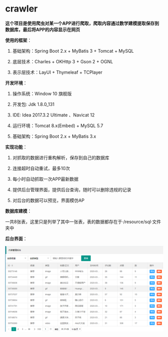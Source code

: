# crawler

**这个项目是使用爬虫对某一个APP进行爬取，爬取内容通过数学建模提取保存到数据库，最后将APP的内容显示在网页**

**使用的框架**：

1. 基础架构：Spring Boot 2.x + MyBatis 3 + Tomcat + MySQL

2. 底层技术：Charles + OKHttp 3 + Gson 2 + OGNL

3. 表示层技术：LayUI + Thymeleaf + TCPlayer

**开发环境**：

1. 操作系统：Window 10 旗舰版

2. 开发包: Jdk 1.8.0_131

3. IDE: Idea 2017.3.2 Ultimate 、Navicat 12

4. 运行环境：Tomcat 8.x(Embed) + MySQL 5.7

5. 基础架构：Spring Boot 2.x + MyBatis 3.x
    
**实现功能**：

1. 对抓取的数据进行重构解析，保存到自己的数据库

2. 连接超时自动重试，最多10次

3. 每小时自动抓取一次APP最新数据

4. 提供后台管理界面，提供后台查询，随时可以删除违规的记录

5. 对后台的数据可以预览，界面模仿AP

**数据库建模**：

一共8张表，这里只是列举了其中一张表，表的数据都存在于·/resource/sql·文件夹中




**后台界面**：

![Aaron Swartz](https://raw.githubusercontent.com/zaishixiaoyao/MarkdownPhotos/master/%E5%86%85%E5%AE%B9%E7%AE%A1%E7%90%86%E5%90%8E%E5%8F%B0%E7%95%8C%E9%9D%A2.png)

